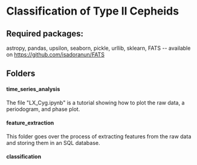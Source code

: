# Classification of Type II Cepheids 

## Required packages:
astropy,
pandas,
upsilon,
seaborn,
pickle,
urllib,
sklearn,
FATS -- available on https://github.com/isadoranun/FATS
<br />

## Folders
#### time_series_analysis
The file "LX_Cyg.ipynb" is a tutorial showing how to plot the raw data, a periodogram, and phase plot.
#### feature_extraction
This folder goes over the process of extracting features from the raw data and storing them in an SQL database.
#### classification

